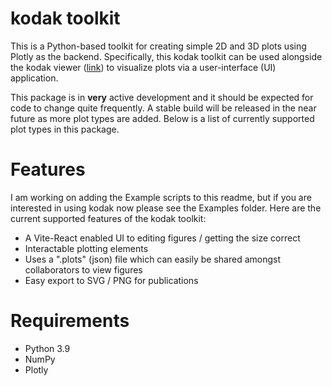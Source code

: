 # kodak toolkit
This is a Python-based toolkit for creating simple 2D and 3D plots using Plotly as the backend. Specifically, this kodak
toolkit can be used alongside the kodak viewer ([link](https://ajvetturini.github.io/kodak/)) to visualize plots via a 
user-interface (UI) application.

This package is in **very** active development and it should be expected for code to change quite frequently. A stable
build will be released in the near future as more plot types are added. Below is a list of currently supported plot 
types in this package.

# Features
I am working on adding the Example scripts to this readme, but if you are interested in using kodak now please see the
Examples folder. Here are the current supported features of the kodak toolkit:

- A Vite-React enabled UI to editing figures / getting the size correct
- Interactable plotting elements 
- Uses a ".plots" (json) file which can easily be shared amongst collaborators to view figures
- Easy export to SVG / PNG for publications


# Requirements
- Python 3.9
- NumPy
- Plotly
